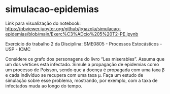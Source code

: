 # simulacao-epidemias

 Link para visualização do notebook: https://nbviewer.jupyter.org/github/jrgazola/simulacao-epidemias/blob/main/Exerc%C3%ADcio%205%20T2-PE.ipynb

Exercício do trabalho 2 da Disciplina: SME0805 - Processos Estocásticos - USP - ICMC

Considere os grafo dos personagens do livro “Les miserables”. Assuma que um dos vértices está infectado. Simule a propagação de epidemias como um processo de Poisson, sendo que a doença é propagada com uma taxa β e cada indivíduo se recupera com uma taxa µ. Faça um estudo de simulação sobre esse problema, mostrando, por exemplo, com a taxa de infectados muda ao longo do tempo.
